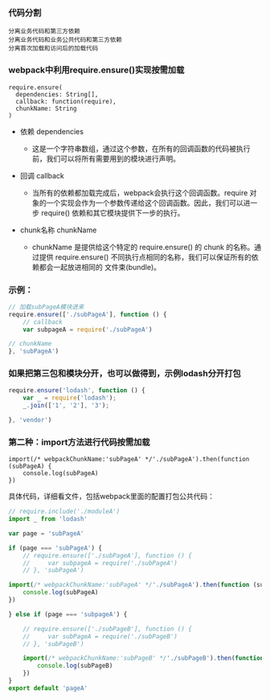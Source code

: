 ### 代码分割

```
分离业务代码和第三方依赖
分离业务代码和业务公共代码和第三方依赖
分离首次加载和访问后的加载代码
```


### webpack中利用require.ensure()实现按需加载

```
require.ensure(
  dependencies: String[],
  callback: function(require),
  chunkName: String
)
```

- 依赖 dependencies
    - 这是一个字符串数组，通过这个参数，在所有的回调函数的代码被执行前，我们可以将所有需要用到的模块进行声明。

- 回调 callback
    - 当所有的依赖都加载完成后，webpack会执行这个回调函数。require 对象的一个实现会作为一个参数传递给这个回调函数。因此，我们可以进一步 require() 依赖和其它模块提供下一步的执行。

- chunk名称 chunkName
    - chunkName 是提供给这个特定的 require.ensure() 的 chunk 的名称。通过提供 require.ensure() 不同执行点相同的名称，我们可以保证所有的依赖都会一起放进相同的 文件束(bundle)。


### 示例：

```js
// 加载subPageA模块进来
require.ensure(['./subPageA'], function () {
    // callback
    var subpageA = require('./subPageA')

// chunkName
}, 'subPageA')
```

### 如果把第三包和模块分开，也可以做得到，示例lodash分开打包

```js
require.ensure('lodash', function () {
    var _ = require('lodash');
    _.join(['1', '2'], '3');

}, 'vendor')
```

### 第二种：import方法进行代码按需加载

```
import(/* webpackChunkName:'subPageA' */'./subPageA').then(function (subPageA) {
    console.log(subPageA)
})
```


具体代码，详细看文件，包括webpack里面的配置打包公共代码：

```js
// require.include('./moduleA')
import _ from 'lodash'

var page = 'subPageA'

if (page === 'subPageA') {
    // require.ensure(['./subPageA'], function () {
    //     var subpageA = require('./subPageA')
    // }, 'subPageA')

import(/* webpackChunkName:'subPageA' */'./subPageA').then(function (subPageA) {
    console.log(subPageA)
})

} else if (page === 'subpageA') {

    // require.ensure(['./subPageB'], function () {
    //     var subPageA = require('./subPageB')
    // }, 'subPageB')

    import(/* webpackChunkName:'subPageB' */'./subPageB').then(function (subPageB) {
        console.log(subPageB)
    })
}
export default 'pageA'
```
